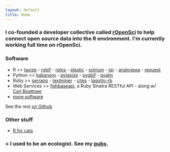 ```yaml
---
layout: default
title: Home
---
```


### I co-founded a developer collective called <a href="http://ropensci.org/">rOpenSci</a> to help connect open source data into the R environment. I'm currently working full time on rOpenSci.

### Software

* R >> [taxize][taxize] - [rgbif][rgbif] - [rplos][rplos] - [elastic][elastic] - [solrium][solrium] - [jqr][jqr] - [analogsea][analogsea] - [request][request]
* Python >> [habanero](https://github.com/sckott/habanero) - [pytaxize](https://github.com/sckott/pytaxize) - [pygbif](https://github.com/sckott/pygbif) - [pyalm](https://github.com/lagotto/pyalm)
* Ruby >> [serrano](https://github.com/sckott/serrano) - [textminer](https://github.com/sckott/textminer) - [cites](https://github.com/sckott/cites) - [lagotto-rb](https://github.com/lagotto/lagotto-rb)
* Web Services >> [fishbaseapi](https://github.com/ropensci/fishbaseapi), a Ruby Sinatra RESTful API - along w/ [Carl Boettiger][cboettig]
* [more software](/software)

<i class="fa fa-github"></i> See the rest <a href="https://github.com/sckott/" target="_blank">on Github</a>

### Other stuff

* [R for cats](http://rforcats.net/)

### > I used to be an ecologist. See my [pubs][pubs].

[taxize]: https://github.com/ropensci/taxize
[rgbif]: https://github.com/ropensci/rgbif
[rplos]: https://github.com/ropensci/rplos
[jqr]: https://github.com/ropensci/jqr
[solrium]: https://github.com/ropensci/solrium
[pubs]: /publications
[cboettig]: https://github.com/cboettig/
[analogsea]: https://github.com/sckott/analogsea
[request]: https://github.com/sckott/request
[elastic]: https://github.com/ropensci/elastic
